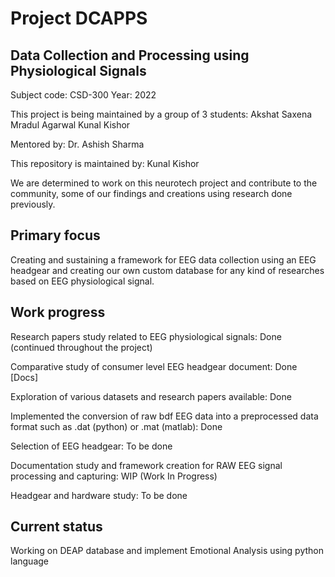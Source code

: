 # Project DCAPPS
## Data Collection and Processing using Physiological Signals
Subject code: CSD-300
Year: 2022

This project is being maintained by a group of 3 students:
Akshat Saxena
Mradul Agarwal
Kunal Kishor

Mentored by:
Dr. Ashish Sharma

This repository is maintained by:
Kunal Kishor

We are determined to work on this neurotech project and contribute to the community, some of our findings and creations using research done previously. 

## Primary focus

Creating and sustaining a framework for EEG data collection using an EEG headgear and creating our own custom database for any kind of researches based on EEG physiological signal.

## Work progress

Research papers study related to EEG physiological signals: Done (continued throughout the project)

Comparative study of consumer level EEG headgear document: Done  [Docs]

Exploration of various datasets and research papers available: Done

Implemented the conversion of raw bdf EEG data into a preprocessed data format such as .dat (python) or .mat (matlab): Done

Selection of EEG headgear: To be done

Documentation study and framework creation for RAW EEG signal processing and capturing: WIP (Work In Progress)

Headgear and hardware study: To be done

## Current status

Working on DEAP database and implement Emotional Analysis using python language
